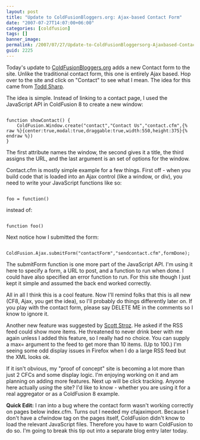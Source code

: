 ```yaml
---
layout: post
title: "Update to ColdFusionBloggers.org: Ajax-based Contact Form"
date: "2007-07-27T14:07:00+06:00"
categories: [coldfusion]
tags: []
banner_image: 
permalink: /2007/07/27/Update-to-ColdFusionBloggersorg-Ajaxbased-Contact-Form
guid: 2225
---
```


Today's update to <a href="http://www.coldfusionbloggers.org">ColdFusionBloggers.org</a>  adds a new Contact form to the site. Unlike the traditional contact form, this one is entirely Ajax based. Hop over to the site and click on "Contact" to see what I mean. The idea for this came from <a href="http://cfsilence.com/blog/client/">Todd Sharp</a>. 

The idea is simple. Instead of linking to a contact page, I used the JavaScript API in ColdFusion 8 to create a new window:

<code>
function showContact() {
	ColdFusion.Window.create("contact","Contact Us","contact.cfm",{% raw %}{center:true,modal:true,draggable:true,width:550,height:375}{% endraw %})
}
</code>

The first attribute names the window, the second gives it a title, the third assigns the URL, and the last argument is an set of options for the window.

Contact.cfm is mostly simple example for a few things. First off - when you build code that is loaded into an Ajax control (like a window, or div), you need to write your JavaScript functions like so:

<code>
foo = function()
</code>

instead of:

<code>
function foo()
</code>

Next notice how I submitted the form:

<code>
ColdFusion.Ajax.submitForm("contactForm","sendcontact.cfm",formDone);
</code>

The submitForm function is one more part of the JavaScript API. I'm using it here to specify a form, a URL to post, and a function to run when done. I could have also specified an error function to run. For this site though I just kept it simple and assumed the back end worked correctly. 

All in all I think this is a cool feature. Now I'll remind folks that this is all new (CF8, Ajax, you get the idea), so I'll probably do things differently later on. If you play with the contact form, please say DELETE ME in the comments so I know to ignore it.

Another new feature was suggested by <a href="http://www.boyzoid.com">Scott Stroz</a>. He asked if the RSS feed could show more items. He threatened to never drink beer with me again unless I added this feature, so I really had no choice. You can supply a max= argument to the feed to get more than 10 items. (Up to 100.) I'm seeing some odd display issues in Firefox when I do a large RSS feed but the XML looks ok. 

If it isn't obvious, my "proof of concept" site is becoming a lot more than just 2 CFCs and some display logic. I'm enjoying working on it and am planning on adding more features. Next up will be click tracking. Anyone here actually <i>using</i> the site? I'd like to know - whether you are using it for a real aggregator or as a ColdFusion 8 example.

<b>Quick Edit:</b> I ran into a bug where the contact form wasn't working correctly on pages below index.cfm. Turns out I needed my cfajaximport. Because I don't have a cfwindow tag on the pages itself, ColdFusion didn't know to load the relevant JavaScript files. Therefore you have to warn ColdFusion to do so. I'm going to break this tip out into a separate blog entry later today.